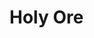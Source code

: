 # Holy Ore

<figure><img src="https://github.com/user-attachments/assets/de2806df-f02f-4b41-936c-103188283016" alt=""><figcaption></figcaption></figure>

